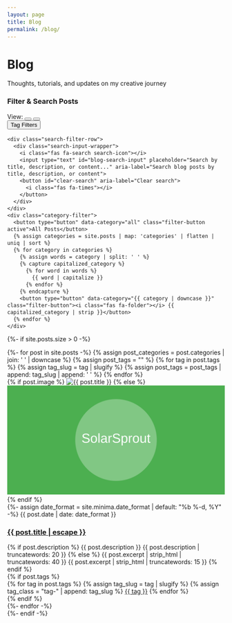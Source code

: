 ```yaml
---
layout: page
title: Blog
permalink: /blog/
---
```


<div class="blog-posts">
  <div class="blog-header">
    <h1>Blog</h1>
    <p class="subtitle">Thoughts, tutorials, and updates on my creative journey</p>
  </div>
  
  <div class="blog-filter-section">
    <div class="filter-header">
      <h3>Filter & Search Posts</h3>
      <div class="filter-controls">
        <div class="view-toggle">
          <span class="view-label">View:</span>
          <button type="button" data-view="regular" class="view-button" aria-label="Regular view">
            <i class="fas fa-th-large"></i>
          </button>
          <button type="button" data-view="compact" class="view-button active" aria-label="Compact view">
            <i class="fas fa-list"></i>
          </button>
        </div>
        <button id="toggle-advanced-filters" class="toggle-button" aria-expanded="false">
          <span class="toggle-text">Tag Filters</span>
          <i class="fas fa-chevron-down toggle-icon"></i>
        </button>
      </div>
    </div>
    
    <div class="search-filter-row">
      <div class="search-input-wrapper">
        <i class="fas fa-search search-icon"></i>
        <input type="text" id="blog-search-input" placeholder="Search by title, description, or content..." aria-label="Search blog posts by title, description, or content">
        <button id="clear-search" aria-label="Clear search">
          <i class="fas fa-times"></i>
        </button>
      </div>
    </div>
    <div class="category-filter">
      <button type="button" data-category="all" class="filter-button active">All Posts</button>
      {% assign categories = site.posts | map: 'categories' | flatten | uniq | sort %}
      {% for category in categories %}
        {% assign words = category | split: ' ' %}
        {% capture capitalized_category %}
          {% for word in words %}
            {{ word | capitalize }}
          {% endfor %}
        {% endcapture %}
        <button type="button" data-category="{{ category | downcase }}" class="filter-button"><i class="fas fa-folder"></i> {{ capitalized_category | strip }}</button>
      {% endfor %}
    </div>
  </div>
  
  <div id="advanced-filters" class="advanced-filters" style="display: none;">
    <div class="tag-filter">
      <h3>Filter by Tags</h3>
      <div class="tag-cloud">
        {% assign tags = site.posts | map: 'tags' | flatten | uniq | sort %}
        {% for tag in tags %}
          {% assign tag_slug = tag | slugify %}
          {% assign tag_count = site.posts | where_exp: "post", "post.tags contains tag" | size %}
          <button type="button" data-tag="{{ tag_slug }}" class="tag-filter-button">
            {{ tag }} <span class="tag-count">({{ tag_count }})</span>
          </button>
        {% endfor %}
      </div>
    </div>
    
    <div class="active-filters">
      <div id="active-tags" class="active-tags" style="display: none;">
        <h4>Active Tag Filters:</h4>
        <div id="active-tag-list" class="active-tag-list"></div>
        <button id="clear-tag-filters" class="clear-filters-button">Clear Tag Filters</button>
      </div>
    </div>
  </div>
  
  {%- if site.posts.size > 0 -%}
    <div class="post-list" data-current-view="compact">
      <div id="no-results-message" style="display: none;">
        <p>No posts found matching your search. Try different keywords or <button id="reset-search">view all posts</button>.</p>
      </div>
      {%- for post in site.posts -%}
      {% assign post_categories = post.categories | join: ' ' | downcase %}
      {% assign post_tags = "" %}
      {% for tag in post.tags %}
        {% assign tag_slug = tag | slugify %}
        {% assign post_tags = post_tags | append: tag_slug | append: ' ' %}
      {% endfor %}
      <div class="post-row" data-categories="{{ post_categories }}" data-tags="{{ post_tags | strip }}">
        <div class="post-image">
          {% if post.image %}
            <img src="{{ post.image | relative_url }}" alt="{{ post.title }}">
          {% else %}
            <img src="/assets/images/default-post.svg" alt="{{ post.title }}">
          {% endif %}
        </div>
        <div class="post-content">
          {%- assign date_format = site.minima.date_format | default: "%b %-d, %Y" -%}
          <span class="post-meta">{{ post.date | date: date_format }}</span>
          <h3 class="post-title">
            <a href="{{ post.url | relative_url }}">{{ post.title | escape }}</a>
          </h3>
          <div class="post-excerpt">
            {% if post.description %}
              <span class="regular-excerpt">{{ post.description }}</span>
              <span class="compact-excerpt">{{ post.description | truncatewords: 20 }}</span>
            {% else %}
              <span class="regular-excerpt">{{ post.excerpt | strip_html | truncatewords: 40 }}</span>
              <span class="compact-excerpt">{{ post.excerpt | strip_html | truncatewords: 15 }}</span>
            {% endif %}
          </div>
          {% if post.tags %}
          <div class="post-tags">
            {% for tag in post.tags %}
              {% assign tag_slug = tag | slugify %}
              {% assign tag_class = "tag-" | append: tag_slug %}
              <a href="/blog/?tag={{ tag_slug }}" class="post-tag {{ tag_class }}" data-tag="{{ tag_slug }}">{{ tag }}</a>
            {% endfor %}
          </div>
          {% endif %}
        </div>
      </div>
      {%- endfor -%}
    </div>
  {%- endif -%}
</div>

<script src="{{ '/assets/js/blog-search.js' | relative_url }}" defer></script>
<script src="{{ '/assets/js/blog-view-toggle.js' | relative_url }}" defer></script>
<script src="{{ '/assets/js/blog-advanced-filters.js' | relative_url }}" defer></script>
